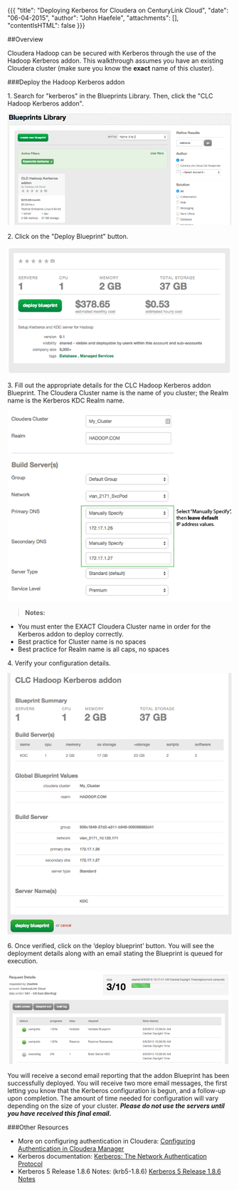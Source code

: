 {{{
  "title": "Deploying Kerberos for Cloudera on CenturyLink Cloud",
  "date": "06-04-2015",
  "author": "John Haefele",
  "attachments": [],
  "contentIsHTML": false
}}}

##Overview

Cloudera Hadoop can be secured with Kerberos through the use of the Hadoop Kerberos addon. This walkthrough assumes you have an existing Cloudera cluster (make sure you know the **exact** name of this cluster).

###Deploy the Hadoop Kerberos addon

1\. Search for "kerberos" in the Blueprints Library. Then, click the "CLC Hadoop Kerberos addon".

![CLC Search kerberos](../images/deploying-hadoop-kerberos-addon-01.png)

2\. Click on the "Deploy Blueprint" button.

![CLC Deploy Kerberos addon Blueprint](../images/deploying-hadoop-kerberos-addon-02.png)

3\. Fill out the appropriate details for the CLC Hadoop Kerberos addon Blueprint. The Cloudera Cluster name is the name of you cluster; the Realm name is the Kerberos KDC Realm name.

![CLC Specify Cloudera Cluster/Realm names](../images/deploying-hadoop-kerberos-addon-03.png)  

>**Notes:**
- You must enter the EXACT Cloudera Cluster name in order for the Kerberos addon to deploy correctly.
- Best practice for Cluster name is no spaces
- Best practice for Realm name is all caps, no spaces

4\. Verify your configuration details.

![CLC Verify Addon Configuration](../images/deploying-hadoop-kerberos-addon-04.PNG)

6\. Once verified, click on the ‘deploy blueprint’ button.
You will see the deployment details along with an email stating the Blueprint is queued for execution.

![CLC Kerberos addon Blueprint Executing](../images/deploying-hadoop-kerberos-addon-05.png)

You will receive a second email reporting that the addon Blueprint has been successfully deployed. You will receive two more email messages, the first letting you know that the Kerberos configuration is begun, and a follow-up upon completion. The amount of time needed for configuration will vary depending on the size of your cluster. **_Please do not use the servers until you have received this final email._**

###Other Resources
- More on configuring authentication in Cloudera: [Configuring Authentication in Cloudera Manager](http://www.cloudera.com/content/cloudera/en/documentation/core/latest/topics/cm_sg_authentication.html)
- Kerberos documentation: [Kerberos: The Network Authentication Protocol](http://web.mit.edu/Kerberos/)
- Kerberos 5 Release 1.8.6 Notes: (krb5-1.8.6) [Kerberos 5 Release 1.8.6 Notes](http://web.mit.edu/Kerberos/krb5-1.8/)